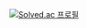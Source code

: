 [![Solved.ac
프로필](http://mazassumnida.wtf/api/generate_badge?boj=pso5594)](https://solved.ac/pso5594)

